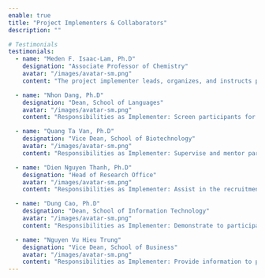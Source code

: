 ```yaml
---
enable: true
title: "Project Implementers & Collaborators"
description: ""

# Testimonials
testimonials:
  - name: "Meden F. Isaac-Lam, Ph.D"
    designation: "Associate Professor of Chemistry"
    avatar: "/images/avatar-sm.png"
    content: "The project implementer leads, organizes, and instructs participants in reading and writing journal-style scientific manuscripts, providing instructions on laboratory safety, ethics, data acquisition, and manuscript submission, while coordinating team members' goals."

  - name: "Nhon Dang, Ph.D"
    designation: "Dean, School of Languages"
    avatar: "/images/avatar-sm.png"
    content: "Responsibilities as Implementer: Screen participants for their English level and assess progress of participants before and after completion of the project; teach English for academic purposes and English for science and technology."

  - name: "Quang Ta Van, Ph.D"
    designation: "Vice Dean, School of Biotechnology"
    avatar: "/images/avatar-sm.png"
    content: "Responsibilities as Implementer: Supervise and mentor participants on the hands-on experiments on how to degrade plastic using biological methods in the laboratory setting; recruit lab assistant to help execute experiments."

  - name: "Dien Nguyen Thanh, Ph.D"
    designation: "Head of Research Office"
    avatar: "/images/avatar-sm.png"
    content: "Responsibilities as Implementer: Assist in the recruitment of participants from several universities in the Mekong Delta via social media."

  - name: "Dung Cao, Ph.D"
    designation: "Dean, School of Information Technology"
    avatar: "/images/avatar-sm.png"
    content: "Responsibilities as Implementer: Demonstrate to participants the use of computer modeling on microbial and enzymatic degradation of plastic."

  - name: "Nguyen Vu Hieu Trung"
    designation: "Vice Dean, School of Business"
    avatar: "/images/avatar-sm.png"
    content: "Responsibilities as Implementer: Provide information to participants the impact of green technology and clean sustainable environment on the business sector and the economy in Vietnam."
---
```

